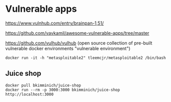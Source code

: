 # Vulnerable apps




https://www.vulnhub.com/entry/brainpan-1,51/


https://github.com/vavkamil/awesome-vulnerable-apps/tree/master



https://github.com/vulhub/vulhub   (open source collection of pre-built vulnerable docker environments "vulnerable environment")



    docker run -it -h "metasploitable2" tleemcjr/metasploitable2 /bin/bash


## Juice shop

    docker pull bkimminich/juice-shop
    docker run --rm -p 3000:3000 bkimminich/juice-shop
    http://localhost:3000⁠   
